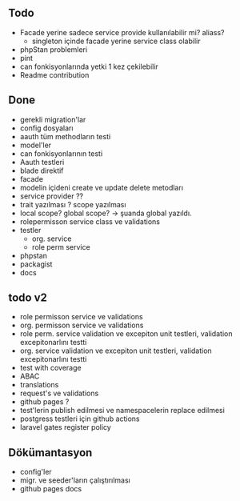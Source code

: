 ## Todo
- Facade yerine sadece service provide kullanılabilir mi? aliass?
  - singleton içinde facade yerine service class olabilir
- phpStan problemleri
- pint
- can fonkisyonlarında yetki 1 kez çekilebilir
- Readme contribution



## Done
- gerekli migration'lar 
- config dosyaları 
- aauth tüm methodların testi
- model'ler
- can fonkisyonlarının testi
- Aauth testleri
- blade direktif
- facade
- modelin içideni create ve update delete metodları
- service provider ??
- trait yazılması ? scope yazılması
- local scope? global scope? -> şuanda global yazıldı.
- rolepermisson service class ve validations
- testler
  - org. service
  - role perm service
- phpstan
- packagist 
- docs

## todo v2
- role permisson service ve validations
- org. permisson service ve validations
- role perm. service validation ve excepiton unit testleri, validation excepitonarlını testti
- org. service validation ve excepiton unit testleri, validation excepitonarlını testti
- test with coverage
- ABAC
- translations
- request's ve validations
- github pages ?
- test'lerin publish edilmesi ve namespacelerin replace edilmesi
- postgress testleri için github actions
- laravel gates register policy


## Dökümantasyon

- config'ler
- migr. ve seeder'ların çalıştırılması
- github pages docs
